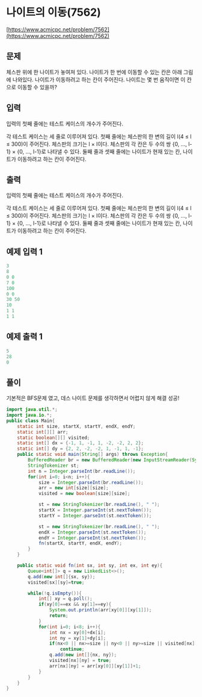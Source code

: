 # 나이트의 이동(7562)

[https://www.acmicpc.net/problem/7562](https://www.acmicpc.net/problem/7562)

## 문제

체스판 위에 한 나이트가 놓여져 있다. 나이트가 한 번에 이동할 수 있는 칸은 아래 그림에 나와있다. 나이트가 이동하려고 하는 칸이 주어진다. 나이트는 몇 번 움직이면 이 칸으로 이동할 수 있을까?

## 입력

입력의 첫째 줄에는 테스트 케이스의 개수가 주어진다.

각 테스트 케이스는 세 줄로 이루어져 있다. 첫째 줄에는 체스판의 한 변의 길이 l(4 ≤ l ≤ 300)이 주어진다. 체스판의 크기는 l × l이다. 체스판의 각 칸은 두 수의 쌍 {0, ..., l-1} × {0, ..., l-1}로 나타낼 수 있다. 둘째 줄과 셋째 줄에는 나이트가 현재 있는 칸, 나이트가 이동하려고 하는 칸이 주어진다.

## 출력

입력의 첫째 줄에는 테스트 케이스의 개수가 주어진다.

각 테스트 케이스는 세 줄로 이루어져 있다. 첫째 줄에는 체스판의 한 변의 길이 l(4 ≤ l ≤ 300)이 주어진다. 체스판의 크기는 l × l이다. 체스판의 각 칸은 두 수의 쌍 {0, ..., l-1} × {0, ..., l-1}로 나타낼 수 있다. 둘째 줄과 셋째 줄에는 나이트가 현재 있는 칸, 나이트가 이동하려고 하는 칸이 주어진다.

## 예제 입력 1

```java
3
8
0 0
7 0
100
0 0
30 50
10
1 1
1 1
```

## 예제 출력 1

```java
5
28
0
```

## 풀이

기본적은 BFS문제 였고, 데스 나이트 문제를 생각하면서 어렵지 않게 해결 성공!

```java
import java.util.*;
import java.io.*;
public class Main{
    static int size, startX, startY, endX, endY;
    static int[][] arr;
    static boolean[][] visited;
    static int[] dx = {-1, 1, -1, 1, -2, -2, 2, 2};
    static int[] dy = {2, 2, -2, -2, 1, -1, 1, -1};
    public static void main(String[] args) throws Exception{
        BufferedReader br = new BufferedReader(new InputStreamReader(System.in));
        StringTokenizer st;
        int n = Integer.parseInt(br.readLine());
        for(int i=0; i<n; i++){
            size = Integer.parseInt(br.readLine());
            arr = new int[size][size];
            visited = new boolean[size][size];

            st = new StringTokenizer(br.readLine(), " ");
            startX = Integer.parseInt(st.nextToken());
            startY = Integer.parseInt(st.nextToken());

            st = new StringTokenizer(br.readLine(), " ");
            endX = Integer.parseInt(st.nextToken());
            endY = Integer.parseInt(st.nextToken());
            fn(startX, startY, endX, endY);
        }
    }

    public static void fn(int sx, int sy, int ex, int ey){
        Queue<int[]> q = new LinkedList<>();
        q.add(new int[]{sx, sy});
        visited[sx][sy]=true;

        while(!q.isEmpty()){
            int[] xy = q.poll();
            if(xy[0]==ex && xy[1]==ey){
                System.out.println(arr[xy[0]][xy[1]]);
                return;
            }
            for(int i=0; i<8; i++){
                int nx = xy[0]+dx[i];
                int ny = xy[1]+dy[i];
                if(nx<0 || nx>=size || ny<0 || ny>=size || visited[nx][ny])
                    continue;
                q.add(new int[]{nx, ny});
                visited[nx][ny] = true;
                arr[nx][ny] = arr[xy[0]][xy[1]]+1;
            }
        }
    }
}
```
